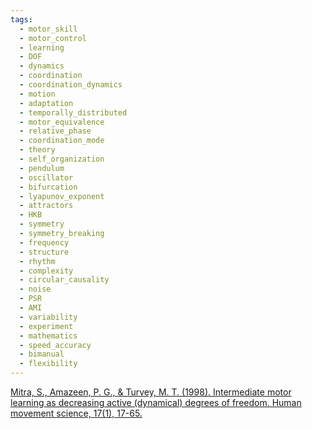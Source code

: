 ```yaml
---
tags:
  - motor_skill
  - motor_control
  - learning
  - DOF
  - dynamics
  - coordination
  - coordination_dynamics
  - motion
  - adaptation
  - temporally_distributed
  - motor_equivalence
  - relative_phase
  - coordination_mode
  - theory
  - self_organization
  - pendulum
  - oscillator
  - bifurcation
  - lyapunov_exponent
  - attractors
  - HKB
  - symmetry
  - symmetry_breaking
  - frequency
  - structure
  - rhythm
  - complexity
  - circular_causality
  - noise
  - PSR
  - AMI
  - variability
  - experiment
  - mathematics
  - speed_accuracy
  - bimanual
  - flexibility
---
```


[Mitra, S., Amazeen, P. G., & Turvey, M. T. (1998). Intermediate motor learning as decreasing active (dynamical) degrees of freedom. Human movement science, 17(1), 17-65.](https://www.sciencedirect.com/science/article/pii/S0167945797000237)